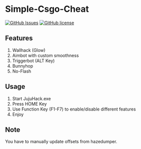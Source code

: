 # Simple-Csgo-Cheat
[![GitHub Issues](https://img.shields.io/github/issues/jujuo0o/Simple-Csgo-Cheat.svg)](https://github.com/jujuo0o/Simple-Csgo-Cheat/issues)
[![GitHub license](https://img.shields.io/badge/license-MIT-blue.svg)](https://github.com/jujuo0o/Simple-Csgo-Cheat/blob/master/LICENSE)
## Features
1. Wallhack (Glow)
2. Aimbot with custom smoothness
3. Triggerbot (ALT Key)
4. Bunnyhop
5. No-Flash


## Usage
1. Start JujuHack.exe
2. Press HOME Key
3. Use Function Key (F1-F7) to enable/disable different features
4. Enjoy

## Note
You have to manually update offsets from hazedumper.
